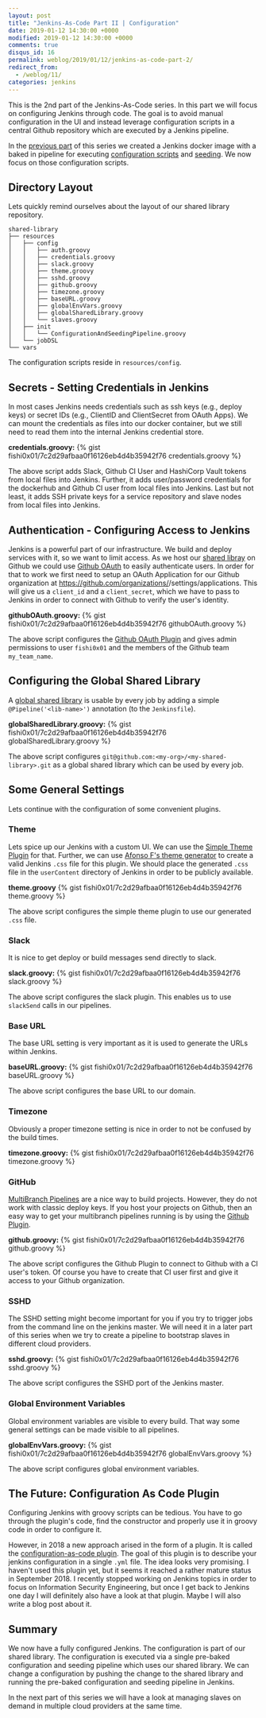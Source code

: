 ```yaml
---
layout: post
title: "Jenkins-As-Code Part II | Configuration"
date: 2019-01-12 14:30:00 +0000
modified: 2019-01-12 14:30:00 +0000 
comments: true
disqus_id: 16
permalink: weblog/2019/01/12/jenkins-as-code-part-2/
redirect_from:
  - /weblog/11/
categories: jenkins
---
```


This is the 2nd part of the Jenkins-As-Code series. 
In this part we will focus on configuring Jenkins through code. 
The goal is to avoid manual configuration in the UI and instead 
leverage configuration scripts in a central Github repository which 
are executed by a Jenkins pipeline.
<!--more-->

In the [previous part][part-one] of this series we created a Jenkins 
docker image with a baked in pipeline for executing 
[configuration scripts][vocabular-configuration-script] and [seeding][vocabular-seeding]. 
We now focus on those configuration scripts. 

## Directory Layout

Lets quickly remind ourselves about the layout of our shared library repository.

```
shared-library
├── resources
│   ├── config
│   │   ├── auth.groovy
│   │   ├── credentials.groovy
│   │   ├── slack.groovy
│   │   ├── theme.groovy
│   │   ├── sshd.groovy
│   │   ├── github.groovy
│   │   ├── timezone.groovy
│   │   ├── baseURL.groovy
│   │   ├── globalEnvVars.groovy
│   │   ├── globalSharedLibrary.groovy
│   │   └── slaves.groovy
│   ├── init
│   │   └── ConfigurationAndSeedingPipeline.groovy
│   └── jobDSL
└── vars
```

The configuration scripts reside in `resources/config`. 

## Secrets - Setting Credentials in Jenkins

In most cases Jenkins needs credentials such as ssh keys (e.g., deploy keys) or 
secret IDs (e.g., ClientID and ClientSecret from OAuth Apps). 
We can mount the credentials as files into our docker container, but we still need 
to read them into the internal Jenkins credential store. 

**credentials.groovy:**
{% gist fishi0x01/7c2d29afbaa0f16126eb4d4b35942f76 credentials.groovy %}

The above script adds Slack, Github CI User and HashiCorp Vault tokens from local files 
into Jenkins. 
Further, it adds user/password credentials for the dockerhub and Github CI user from 
local files into Jenkins. 
Last but not least, it adds SSH private keys for a service repository and slave nodes from local 
files into Jenkins. 

## Authentication - Configuring Access to Jenkins

Jenkins is a powerful part of our infrastructure. 
We build and deploy services with it, so we want to limit access. 
As we host our [shared libray][vocabular-shared-library] on Github we could use 
[Github OAuth][github-oauth] to easily authenticate users. 
In order for that to work we first need to setup an OAuth Application 
for our Github organization at https://github.com/organizations/<my-org>/settings/applications.
This will give us a `client_id` and a `client_secret`, which we have to pass to Jenkins
in order to connect with Github to verify the user's identity.

**githubOAuth.groovy:**
{% gist fishi0x01/7c2d29afbaa0f16126eb4d4b35942f76 githubOAuth.groovy %}

The above script configures the [Github OAuth Plugin][plugin-github-oauth] and 
gives admin permissions to user `fishi0x01` and the members of the 
Github team `my_team_name`.

## Configuring the Global Shared Library

A [global shared library][global-shared-library] is usable by every job by adding a simple 
`@Pipeline('<lib-name>')` annotation (to the `Jenkinsfile`). 

**globalSharedLibrary.groovy:**
{% gist fishi0x01/7c2d29afbaa0f16126eb4d4b35942f76 globalSharedLibrary.groovy %}

The above script configures `git@github.com:<my-org>/<my-shared-library>.git` as a global 
shared library which can be used by every job. 

## Some General Settings

Lets continue with the configuration of some convenient plugins.

### Theme

Lets spice up our Jenkins with a custom UI. 
We can use the [Simple Theme Plugin][plugin-simple-theme] for that. 
Further, we can use [Afonso F's theme generator][theme-generator] to create a valid 
Jenkins `.css` file for this plugin. 
We should place the generated `.css` file in the `userContent` directory of Jenkins 
in order to be publicly available.

**theme.groovy**
{% gist fishi0x01/7c2d29afbaa0f16126eb4d4b35942f76 theme.groovy %}

The above script configures the simple theme plugin to use our generated `.css` file.

### Slack

It is nice to get deploy or build messages send directly to slack.

**slack.groovy:**
{% gist fishi0x01/7c2d29afbaa0f16126eb4d4b35942f76 slack.groovy %}

The above script configures the slack plugin. 
This enables us to use `slackSend` calls in our pipelines.

### Base URL

The base URL setting is very important as it is used to generate the URLs within Jenkins.

**baseURL.groovy:**
{% gist fishi0x01/7c2d29afbaa0f16126eb4d4b35942f76 baseURL.groovy %}

The above script configures the base URL to our domain.

### Timezone

Obviously a proper timezone setting is nice in order to not be confused by the build times.

**timezone.groovy:**
{% gist fishi0x01/7c2d29afbaa0f16126eb4d4b35942f76 timezone.groovy %}

### GitHub

[MultiBranch Pipelines][multibranch-pipeline] are a nice way to build projects. 
However, they do not work with classic deploy keys. 
If you host your projects on Github, then an easy way to get your multibranch pipelines 
running is by using the [Github Plugin][plugin-github].

**github.groovy:**
{% gist fishi0x01/7c2d29afbaa0f16126eb4d4b35942f76 github.groovy %}

The above script configures the Github Plugin to connect to Github with a CI user's token. 
Of course you have to create that CI user first and give it access to your Github organization. 

### SSHD

The SSHD setting might become important for you if you try to trigger jobs from the command 
line on the jenkins master. We will need it in a later part of this series when we try 
to create a pipeline to bootstrap slaves in different cloud providers.

**sshd.groovy:**
{% gist fishi0x01/7c2d29afbaa0f16126eb4d4b35942f76 sshd.groovy %}

The above script configures the SSHD port of the Jenkins master.

### Global Environment Variables

Global environment variables are visible to every build. 
That way some general settings can be made visible to all pipelines.

**globalEnvVars.groovy:**
{% gist fishi0x01/7c2d29afbaa0f16126eb4d4b35942f76 globalEnvVars.groovy %}

The above script configures global environment variables.

## The Future: Configuration As Code Plugin

Configuring Jenkins with groovy scripts can be tedious. 
You have to go through the plugin's code, find the constructor and 
properly use it in groovy code in order to configure it. 

However, in 2018 a new approach arised in the form of a plugin. 
It is called the [configuration-as-code plugin][plugin-configuration-as-code]. 
The goal of this plugin is to describe your jenkins configuration in a single `.yml` 
file. The idea looks very promising. 
I haven't used this plugin yet, but it seems it reached a rather mature status in 
September 2018. I recently stopped working on Jenkins topics in order to 
focus on Information Security Engineering, but once I get back to Jenkins one day 
I will definitely also have a look at that plugin. Maybe I will also write a blog 
post about it. 

## Summary

We now have a fully configured Jenkins. 
The configuration is part of our shared library. 
The configuration is executed via a single pre-baked configuration and seeding pipeline 
which uses our shared library. 
We can change a configuration by pushing the change to the shared library and running 
the pre-baked configuration and seeding pipeline in Jenkins. 

In the next part of this series we will have a look at managing slaves on demand in multiple 
cloud providers at the same time.

[plugin-configuration-as-code]: https://plugins.jenkins.io/configuration-as-code
[plugin-github-oauth]: https://plugins.jenkins.io/github-oauth
[plugin-simple-theme]: https://plugins.jenkins.io/simple-theme-plugin
[plugin-github]: https://plugins.jenkins.io/github
[multibranch-pipeline]: https://jenkins.io/doc/book/pipeline/multibranch/
[theme-generator]: http://afonsof.com/jenkins-material-theme/
[github-oauth]: https://developer.github.com/apps/building-oauth-apps/authorizing-oauth-apps/
[vocabular-shared-library]: https://jenkins.io/doc/book/pipeline/shared-libraries/
[global-shared-library]: https://jenkins.io/doc/book/pipeline/shared-libraries/#global-shared-libraries
[vocabular-configuration-script]: /weblog/2019/01/06/jenkins-as-code-part-1/#configuration-script
[vocabular-seeding]: /weblog/2019/01/06/jenkins-as-code-part-1/#seeding
[part-one]: /weblog/2019/01/06/jenkins-as-code-part-1/
